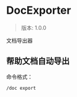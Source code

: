 # DocExporter

> 版本: 1.0.0

文档导出器


## 帮助文档自动导出 <Badge type="tip" text="开发者" vertical="top" />



命令格式：

```text
/doc export
```

